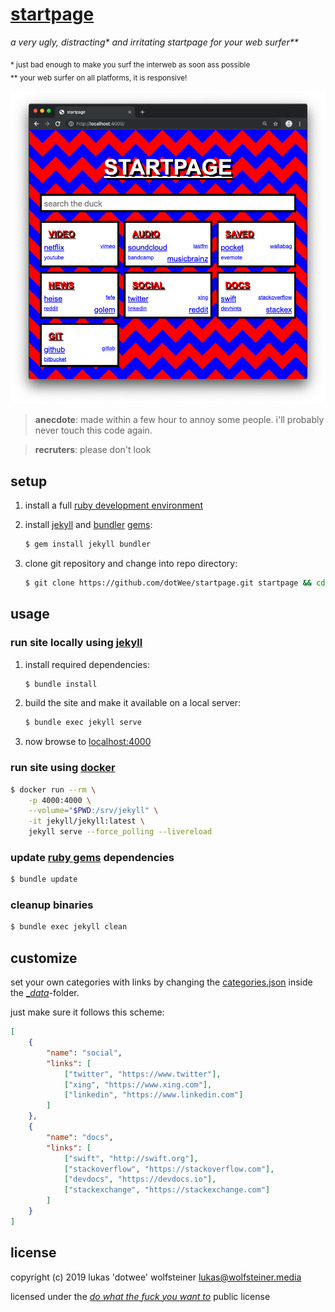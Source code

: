 # [startpage](https://dotwee.github.io/startpage/)

_a very ugly, distracting* and irritating startpage for your web surfer**_


<sub>* just bad enough to make you surf the interweb as soon ass possible</sub>
</br>
<sub>** your web surfer on all platforms, it is responsive!</sub>

![deadly_screenshot.png](./_art/deadly_screenshot.png)

> **anecdote**: made within a few hour to annoy some people. i'll probably never touch this code again.

> **recruters**: please don't look

## setup

1. install a full [ruby development environment](https://jekyllrb.com/docs/installation/)
2. install [jekyll](https://jekyllrb.com/) and [bundler](https://jekyllrb.com/docs/ruby-101/#bundler) [gems](https://jekyllrb.com/docs/ruby-101/#gems):

    ```bash
    $ gem install jekyll bundler
    ```

3. clone git repository and change into repo directory:

    ```bash
    $ git clone https://github.com/dotWee/startpage.git startpage && cd startpage
    ```

## usage

### run site locally using [jekyll](https://jekyllrb.com/)

1. install required dependencies:

    ```bash
    $ bundle install
    ```

2. build the site and make it available on a local server:

    ```bash
    $ bundle exec jekyll serve
    ```

3. now browse to [localhost:4000](http://localhost:4000)

### run site using [docker](https://www.docker.com/)

```bash
$ docker run --rm \
    -p 4000:4000 \
    --volume="$PWD:/srv/jekyll" \
    -it jekyll/jekyll:latest \
    jekyll serve --force_polling --livereload
```

### update [ruby gems](https://rubygems.org/) dependencies

```bash
$ bundle update
```

### cleanup binaries

```bash
$ bundle exec jekyll clean
```

## customize

set your own categories with links by changing the [categories.json](./_data/categories.json) inside the [__data_](./_data)-folder.

just make sure it follows this scheme:

```json
[
    {
        "name": "social",
        "links": [
            ["twitter", "https://www.twitter"],
            ["xing", "https://www.xing.com"],
            ["linkedin", "https://www.linkedin.com"]
        ]
    },
    {
        "name": "docs",
        "links": [
            ["swift", "http://swift.org"],
            ["stackoverflow", "https://stackoverflow.com"],
            ["devdocs", "https://devdocs.io"],
            ["stackexchange", "https://stackexchange.com"]
        ]
    }
]
```

## license

copyright (c) 2019 lukas 'dotwee' wolfsteiner <lukas@wolfsteiner.media>

licensed under the [_do what the fuck you want to_](/LICENSE) public license

